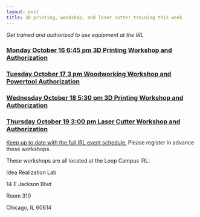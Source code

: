 ```yaml
---
layout: post
title: 3D printing, woodshop, and laser cutter training this week
---
```


*Get trained and authorized to use equipment at the IRL*

 
### [Monday October 16 6:45 pm 3D Printing Workshop and Authorization](https://www.eventbrite.com/e/3d-printer-workshop-101617-tickets-38772728274?aff=efbeventtix)

### [Tuesday October 17 3 pm Woodworking Workshop and Powertool Authorization](https://www.eventbrite.com/e/woodshop-workshop-101717-tickets-38826115958)

### [Wednesday October 18 5:30 pm 3D Printing Workshop and Authorization](https://www.eventbrite.com/e/3d-printer-workshop-101817-tickets-38773110417?aff=efbeventtix)

### [Thursday October 19 3:00 pm Laser Cutter Workshop and Authorization](https://www.eventbrite.com/e/laser-cutter-workshop-1019-tickets-38773252843?aff=efbeventtix)

[Keep up to date with the full IRL event schedule.](https://www.facebook.com/pg/IdeaRealizationLabDPU/events/)  Please register in advance these workshops. 

These workshops are all located at the Loop Campus IRL:

Idea Realization Lab

14 E Jackson Blvd

Room 310

Chicago, IL 60614
